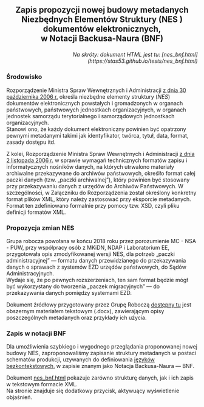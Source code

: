 <meta http-equiv='Content-Type' content='text/html; charset=utf-8' />

<h2>
<p align="center">Zapis propozycji nowej budowy metadanych<br/>
Niezbędnych Elementów Struktury (NES )<br/>
dokumentów elektronicznych,<br/>
w Notacji Backusa-Naura (BNF)</p>
</h2>

<p align="right"><em>Na skróty: dokument HTML jest tu: [nes_bnf.html](https://stas53.github.io/tests/nes_bnf.html)</em></p>

### Środowisko

Rozporządzenie Ministra Spraw Wewnętrznych i Administracji
[z dnia 30 października 2006 r.](http://isap.sejm.gov.pl/DetailsServlet?id=WDU20062061517) określa niezbędne elementy struktury
(<em>NES</em>) dokumentów elektronicznych powstałych i gromadzonych w organach państwowych, państwowych jednostkach organizacyjnych,
w organach jednostek samorządu terytorialnego i samorządowych jednostkach organizacyjnych.<br/>
Stanowi ono, że każdy dokument elektroniczny powinien być opatrzony pewnymi metadanymi takimi jak identyfikator, twórca, tytuł,
data, format, zasady dostępu itd.

Z kolei, Rozporządzenie Ministra Spraw Wewnętrnych i Administracji
[z dnia 2 listopada 2006 r.](http://isap.sejm.gov.pl/DetailsServlet?id=WDU20062061519) w sprawie wymagań technicznych formatów zapisu
i informatycznych nośników danych, na których utrwalono materiały archiwalne przekazywane do archiwów państwowych, określło format
całej paczki danych (tzw. „paczki archiwalnej”), który powinien być stosowany przy przekazywaniu danych z urzędów do Archiwów Państwowych.
W szczególności, w Załączniku do Rozporządzenia został określony konkretny format plików XML, który należy zastosować przy eksporcie
metadanych. Format ten zdefiniowano formalnie przy pomocy tzw. XSD, czyli pliku definicji formatów XML.

### Propozycja zmian NES

Grupa robocza powołana w końcu 2018 roku przez porozumienie MC - NSA - PUW, przy współpracy osób z MKiDN, NDAP i Laboratorium EE,
przygotowała opis zmodyfikowanej wersji NES, dla potrzeb „paczki administracyjnej” — formatu danych przewidzianego do przekazywania
danych o sprawach z systemów EZD urzędów państwowych, do Sądów Administracyjnych.<br/>
Wydaje się, że po pewnych rozszerzeniach, ten sam format będzie mógł być wykorzystany do tworzenia „paczek migracyjnych” — do
przekazywania danych pomiędzy systemami EZD.

Dokument źródłowy przygotowany przez Grupę Roboczą [dostępny tu](http://epuap.gov.pl/wps/PA_E2_PI/zalacznik_oi/zalacznik_oi_1460_1)
jest obszernym materiałem tekstowym (.docx), zawierającym opisy poszczególnych metadanych oraz przykłady ich użycia.

### Zapis w notacji BNF

Dla umożliwienia szybkiego i wygodnego przeglądania proponowanej nowej budowy NES, zaproponowaliśmy zapisanie struktury metadanych
w postaci schematów produkcji, uzywanych do definiowania
[języków bezkontekstowych](http://edu.pjwstk.edu.pl/wyklady/jfa/scb/jfa-main-node11.html), w zapisie znanym jako
Notacja Backusa-Naura — BNF.

Dokument
[nes_bnf.html](https://stas53.github.io/tests/nes_bnf.html)
pokazuje zarówno strukturę danych, jak i ich zapis w tekstowym formacie XML.<br/>
Na stronie znajduje się dodatkowy przycisk, aktywuący wyświetlenie objaśnień.

